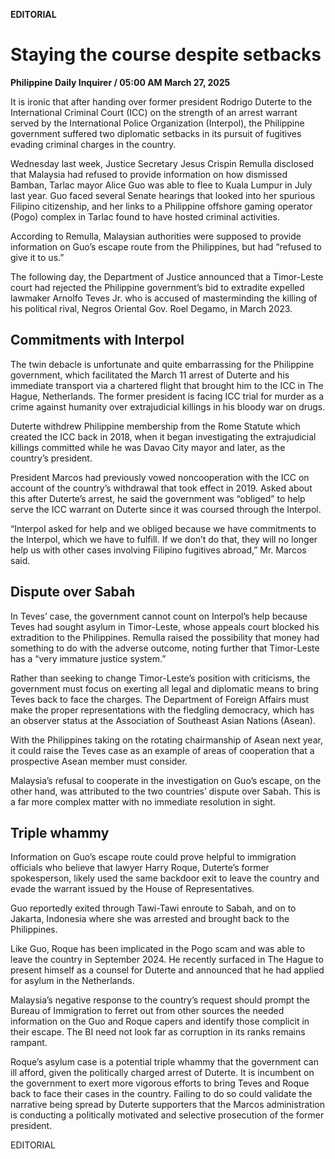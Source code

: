 **EDITORIAL**

# Staying the course despite setbacks

****Philippine Daily Inquirer / 05:00 AM March 27, 2025****

It is ironic that after handing over former president Rodrigo Duterte to the International Criminal Court (ICC) on the strength of an arrest warrant served by the International Police Organization (Interpol), the Philippine government suffered two diplomatic setbacks in its pursuit of fugitives evading criminal charges in the country.

Wednesday last week, Justice Secretary Jesus Crispin Remulla disclosed that Malaysia had refused to provide information on how dismissed Bamban, Tarlac mayor Alice Guo was able to flee to Kuala Lumpur in July last year. Guo faced several Senate hearings that looked into her spurious Filipino citizenship, and her links to a Philippine offshore gaming operator (Pogo) complex in Tarlac found to have hosted criminal activities.

According to Remulla, Malaysian authorities were supposed to provide information on Guo’s escape route from the Philippines, but had “refused to give it to us.”

The following day, the Department of Justice announced that a Timor-Leste court had rejected the Philippine government’s bid to extradite expelled lawmaker Arnolfo Teves Jr. who is accused of masterminding the killing of his political rival, Negros Oriental Gov. Roel Degamo, in March 2023.

## Commitments with Interpol

The twin debacle is unfortunate and quite embarrassing for the Philippine government, which facilitated the March 11 arrest of Duterte and his immediate transport via a chartered flight that brought him to the ICC in The Hague, Netherlands. The former president is facing ICC trial for murder as a crime against humanity over extrajudicial killings in his bloody war on drugs.

Duterte withdrew Philippine membership from the Rome Statute which created the ICC back in 2018, when it began investigating the extrajudicial killings committed while he was Davao City mayor and later, as the country’s president.

President Marcos had previously vowed noncooperation with the ICC on account of the country’s withdrawal that took effect in 2019. Asked about this after Duterte’s arrest, he said the government was “obliged” to help serve the ICC warrant on Duterte since it was coursed through the Interpol.

“Interpol asked for help and we obliged because we have commitments to the Interpol, which we have to fulfill. If we don’t do that, they will no longer help us with other cases involving Filipino fugitives abroad,” Mr. Marcos said.

## Dispute over Sabah

In Teves’ case, the government cannot count on Interpol’s help because Teves had sought asylum in Timor-Leste, whose appeals court blocked his extradition to the Philippines. Remulla raised the possibility that money had something to do with the adverse outcome, noting further that Timor-Leste has a “very immature justice system.”

Rather than seeking to change Timor-Leste’s position with criticisms, the government must focus on exerting all legal and diplomatic means to bring Teves back to face the charges. The Department of Foreign Affairs must make the proper representations with the fledgling democracy, which has an observer status at the Association of Southeast Asian Nations (Asean).

With the Philippines taking on the rotating chairmanship of Asean next year, it could raise the Teves case as an example of areas of cooperation that a prospective Asean member must consider.

Malaysia’s refusal to cooperate in the investigation on Guo’s escape, on the other hand, was attributed to the two countries’ dispute over Sabah. This is a far more complex matter with no immediate resolution in sight.

## Triple whammy

Information on Guo’s escape route could prove helpful to immigration officials who believe that lawyer Harry Roque, Duterte’s former spokesperson, likely used the same backdoor exit to leave the country and evade the warrant issued by the House of Representatives.

Guo reportedly exited through Tawi-Tawi enroute to Sabah, and on to Jakarta, Indonesia where she was arrested and brought back to the Philippines.

Like Guo, Roque has been implicated in the Pogo scam and was able to leave the country in September 2024. He recently surfaced in The Hague to present himself as a counsel for Duterte and announced that he had applied for asylum in the Netherlands.

Malaysia’s negative response to the country’s request should prompt the Bureau of Immigration to ferret out from other sources the needed information on the Guo and Roque capers and identify those complicit in their escape. The BI need not look far as corruption in its ranks remains rampant.

Roque’s asylum case is a potential triple whammy that the government can ill afford, given the politically charged arrest of Duterte. It is incumbent on the government to exert more vigorous efforts to bring Teves and Roque back to face their cases in the country. Failing to do so could validate the narrative being spread by Duterte supporters that the Marcos administration is conducting a politically motivated and selective prosecution of the former president.

EDITORIAL